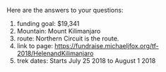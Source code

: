 Here are the answers to your questions:
1. funding goal: $19,341
2. Mountain: Mount Kilimanjaro
3. route: Northern Circuit is the route.
4. link to page: https://fundraise.michaeljfox.org/tf-2018/HelenandKilimanjaro
5. trek dates: Starts July 25 2018 to August 1 2018
